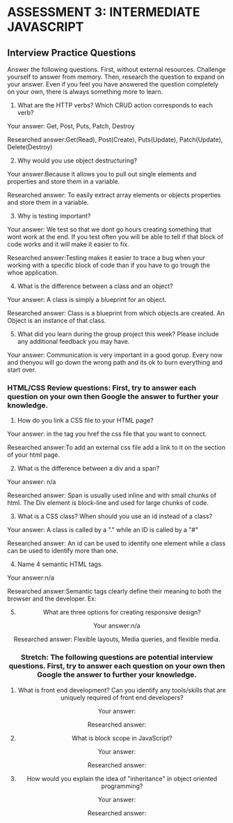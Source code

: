 # ASSESSMENT 3: INTERMEDIATE JAVASCRIPT
## Interview Practice Questions

Answer the following questions. First, without external resources. Challenge yourself to answer from memory. Then, research the question to expand on your answer. Even if you feel you have answered the question completely on your own, there is always something more to learn.

1. What are the HTTP verbs? Which CRUD action corresponds to each verb?

  Your answer: Get, Post, Puts, Patch, Destroy

  Researched answer:Get(Read), Post(Create), Puts(Update), Patch(Update), Delete(Destroy)


2. Why would you use object destructuring?

  Your answer:Because it allows you to pull out single elements and properties and store them in a variable.

  Researched answer: To easily extract array elements or objects properties and store them in a variable.



3. Why is testing important?

  Your answer: We test so that we dont go hours creating something that wont work at the end. If you test often you will be able to tell 
    if that block of code works and it will make it easier to fix.

  Researched answer:Testing makes it easier to trace a bug when your working with a specific block of code than if you have to go trough the 
    whoe application. 


4. What is the difference between a class and an object?

  Your answer: A class is simply a blueprint for an object.

  Researched answer: Class is a blueprint from which objects are created. An Object is an instance of that class. 


5. What did you learn during the group project this week? Please include any additional feedback you may have.

  Your answer: Communication is very important in a good gorup. Every now and thenyou will go down the wrong path and its ok 
    to burn everything and start over.



### HTML/CSS Review questions: First, try to answer each question on your own then Google the answer to further your knowledge.

1. How do you link a CSS file to your HTML page?

  Your answer: in the <link> tag you href the css file that you want to connect.

  Researched answer:To add an external css file add a link to it on the <head> section of your html page.


2. What is the difference between a div and a span?

  Your answer: n/a

  Researched answer: Span is usually used inline and with small chunks of html. The Div element is block-line and used for 
    large chunks of code.


3. What is a CSS class? When should you use an id instead of a class?

  Your answer: A class is called by a "." while an ID is called by a "#"

  Researched answer: An id can be used to identify one element while a class can be used to identify more than one.


4. Name 4 semantic HTML tags.

  Your answer:n/a

  Researched answer:Semantic tags clearly define their meaning to both the browser and the developer. 
    Ex: <form> <table> <p> <header>


5. What are three options for creating responsive design?

  Your answer:n/a 

  Researched answer: Flexible layouts, Media queries, and flexible media. 


### Stretch: The following questions are potential interview questions. First, try to answer each question on your own then Google the answer to further your knowledge.

1. What is front end development? Can you identify any tools/skills that are uniquely required of front end developers?

  Your answer:

  Researched answer:


2. What is block scope in JavaScript?

  Your answer:

  Researched answer:


3. How would you explain the idea of "inheritance" in object oriented programming?

  Your answer:

  Researched answer:
